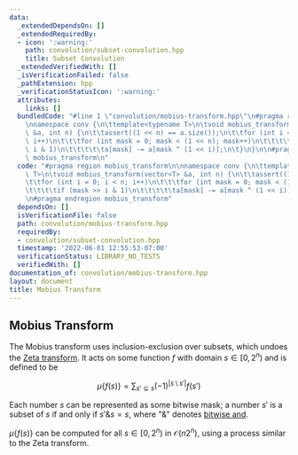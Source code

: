 ```yaml
---
data:
  _extendedDependsOn: []
  _extendedRequiredBy:
  - icon: ':warning:'
    path: convolution/subset-convolution.hpp
    title: Subset Convolution
  _extendedVerifiedWith: []
  _isVerificationFailed: false
  _pathExtension: hpp
  _verificationStatusIcon: ':warning:'
  attributes:
    links: []
  bundledCode: "#line 1 \"convolution/mobius-transform.hpp\"\n#pragma region mobius_transform\n\
    \nnamespace conv {\n\ttemplate<typename T>\n\tvoid mobius_transform(vector<T>\
    \ &a, int n) {\n\t\tassert((1 << n) == a.size());\n\t\tfor (int i = 0; i < n;\
    \ i++)\n\t\t\tfor (int mask = 0; mask < (1 << n); mask++)\n\t\t\t\tif (mask >>\
    \ i & 1)\n\t\t\t\t\ta[mask] -= a[mask ^ (1 << i)];\n\t}\n}\n\n#pragma endregion\
    \ mobius_transform\n"
  code: "#pragma region mobius_transform\n\nnamespace conv {\n\ttemplate<typename\
    \ T>\n\tvoid mobius_transform(vector<T> &a, int n) {\n\t\tassert((1 << n) == a.size());\n\
    \t\tfor (int i = 0; i < n; i++)\n\t\t\tfor (int mask = 0; mask < (1 << n); mask++)\n\
    \t\t\t\tif (mask >> i & 1)\n\t\t\t\t\ta[mask] -= a[mask ^ (1 << i)];\n\t}\n}\n\
    \n#pragma endregion mobius_transform"
  dependsOn: []
  isVerificationFile: false
  path: convolution/mobius-transform.hpp
  requiredBy:
  - convolution/subset-convolution.hpp
  timestamp: '2022-06-01 12:55:53-07:00'
  verificationStatus: LIBRARY_NO_TESTS
  verifiedWith: []
documentation_of: convolution/mobius-transform.hpp
layout: document
title: Mobius Transform
---
```


## Mobius Transform

The Mobius transform uses inclusion-exclusion over subsets, which undoes the [Zeta transform](https://dutinmeow.github.io/library/convolution/zeta-transform.hpp). It acts on some function $f$ with domain $s \in [0, 2^n)$ and is defined to be 

$$
\mu \{f(s)\} = \sum_{s' \subseteq s} (-1)^{|s \setminus s'|}f(s')
$$

Each number $s$ can be represented as some bitwise mask; a number $s'$ is a subset of $s$ if and only if $s' \& s = s$, where "$\&$" denotes [bitwise and](https://en.wikipedia.org/wiki/Bitwise_operation#AND). 

$\mu \{ f(s) \}$ can be computed for all $s \in [0, 2^n)$ in $\mathcal{O}(n2^n)$, using a process similar to the Zeta transform.